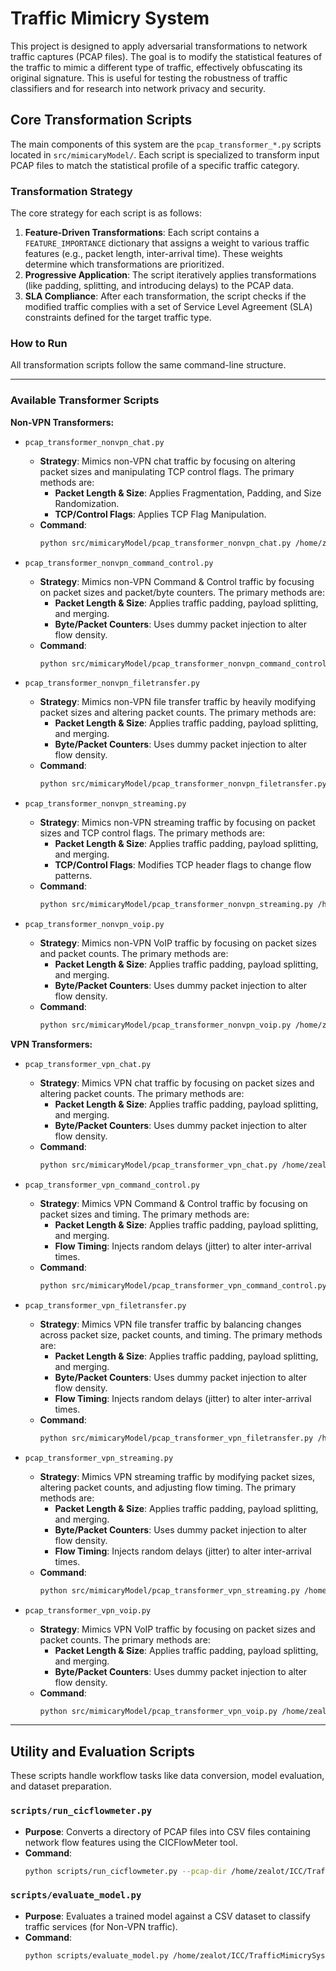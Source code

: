 # Traffic Mimicry System

This project is designed to apply adversarial transformations to network traffic captures (PCAP files). The goal is to modify the statistical features of the traffic to mimic a different type of traffic, effectively obfuscating its original signature. This is useful for testing the robustness of traffic classifiers and for research into network privacy and security.

## Core Transformation Scripts

The main components of this system are the `pcap_transformer_*.py` scripts located in `src/mimicaryModel/`. Each script is specialized to transform input PCAP files to match the statistical profile of a specific traffic category.

### Transformation Strategy

The core strategy for each script is as follows:

1.  **Feature-Driven Transformations**: Each script contains a `FEATURE_IMPORTANCE` dictionary that assigns a weight to various traffic features (e.g., packet length, inter-arrival time). These weights determine which transformations are prioritized.
2.  **Progressive Application**: The script iteratively applies transformations (like padding, splitting, and introducing delays) to the PCAP data.
3.  **SLA Compliance**: After each transformation, the script checks if the modified traffic complies with a set of Service Level Agreement (SLA) constraints defined for the target traffic type.

### How to Run

All transformation scripts follow the same command-line structure.

---

### Available Transformer Scripts

**Non-VPN Transformers:**

-   `pcap_transformer_nonvpn_chat.py`
    -   **Strategy**: Mimics non-VPN chat traffic by focusing on altering packet sizes and manipulating TCP control flags. The primary methods are:
        -   **Packet Length & Size**: Applies Fragmentation, Padding, and Size Randomization.
        -   **TCP/Control Flags**: Applies TCP Flag Manipulation.
    -   **Command**:
        ```bash
        python src/mimicaryModel/pcap_transformer_nonvpn_chat.py /home/zealot/ICC/TrafficMimicrySystem/dataset/VPN\&NonVPN/NonVPN/Chat/ /home/zealot/ICC/TrafficMimicrySystem/dataset/Modified_M/NonVPN/chat/ --recommended
        ```

-   `pcap_transformer_nonvpn_command_control.py`
    -   **Strategy**: Mimics non-VPN Command & Control traffic by focusing on packet sizes and packet/byte counters. The primary methods are:
        -   **Packet Length & Size**: Applies traffic padding, payload splitting, and merging.
        -   **Byte/Packet Counters**: Uses dummy packet injection to alter flow density.
    -   **Command**:
        ```bash
        python src/mimicaryModel/pcap_transformer_nonvpn_command_control.py /home/zealot/ICC/TrafficMimicrySystem/dataset/VPN\&NonVPN/NonVPN/Command\&Control/ /home/zealot/ICC/TrafficMimicrySystem/dataset/Modified_M/NonVPN/command\&control/ --recommended
        ```

-   `pcap_transformer_nonvpn_filetransfer.py`
    -   **Strategy**: Mimics non-VPN file transfer traffic by heavily modifying packet sizes and altering packet counts. The primary methods are:
        -   **Packet Length & Size**: Applies traffic padding, payload splitting, and merging.
        -   **Byte/Packet Counters**: Uses dummy packet injection to alter flow density.
    -   **Command**:
        ```bash
        python src/mimicaryModel/pcap_transformer_nonvpn_filetransfer.py /home/zealot/ICC/TrafficMimicrySystem/dataset/VPN\&NonVPN/NonVPN/FileTransfer/ /home/zealot/ICC/TrafficMimicrySystem/dataset/Modified_M/NonVPN/FileTransfer/ --recommended
        ```

-   `pcap_transformer_nonvpn_streaming.py`
    -   **Strategy**: Mimics non-VPN streaming traffic by focusing on packet sizes and TCP control flags. The primary methods are:
        -   **Packet Length & Size**: Applies traffic padding, payload splitting, and merging.
        -   **TCP/Control Flags**: Modifies TCP header flags to change flow patterns.
    -   **Command**:
        ```bash
        python src/mimicaryModel/pcap_transformer_nonvpn_streaming.py /home/zealot/ICC/TrafficMimicrySystem/dataset/VPN\&NonVPN/NonVPN/Streaming/ /home/zealot/ICC/TrafficMimicrySystem/dataset/Modified_M/NonVPN/streaming/ --recommended
        ```

-   `pcap_transformer_nonvpn_voip.py`
    -   **Strategy**: Mimics non-VPN VoIP traffic by focusing on packet sizes and packet counts. The primary methods are:
        -   **Packet Length & Size**: Applies traffic padding, payload splitting, and merging.
        -   **Byte/Packet Counters**: Uses dummy packet injection to alter flow density.
    -   **Command**:
        ```bash
        python src/mimicaryModel/pcap_transformer_nonvpn_voip.py /home/zealot/ICC/TrafficMimicrySystem/dataset/VPN\&NonVPN/NonVPN/VoIP/ /home/zealot/ICC/TrafficMimicrySystem/dataset/Modified_M/NonVPN/voip/ --recommended
        ```

**VPN Transformers:**

-   `pcap_transformer_vpn_chat.py`
    -   **Strategy**: Mimics VPN chat traffic by focusing on packet sizes and altering packet counts. The primary methods are:
        -   **Packet Length & Size**: Applies traffic padding, payload splitting, and merging.
        -   **Byte/Packet Counters**: Uses dummy packet injection to alter flow density.
    -   **Command**:
        ```bash
        python src/mimicaryModel/pcap_transformer_vpn_chat.py /home/zealot/ICC/TrafficMimicrySystem/dataset/VPN\&NonVPN/VPN/Chat/ /home/zealot/ICC/TrafficMimicrySystem/dataset/Modified_M/VPN/chat/ --recommended
        ```

-   `pcap_transformer_vpn_command_control.py`
    -   **Strategy**: Mimics VPN Command & Control traffic by focusing on packet sizes and timing. The primary methods are:
        -   **Packet Length & Size**: Applies traffic padding, payload splitting, and merging.
        -   **Flow Timing**: Injects random delays (jitter) to alter inter-arrival times.
    -   **Command**:
        ```bash
        python src/mimicaryModel/pcap_transformer_vpn_command_control.py /home/zealot/ICC/TrafficMimicrySystem/dataset/VPN\&NonVPN/VPN/Command\&Control/ /home/zealot/ICC/TrafficMimicrySystem/dataset/Modified_M/VPN/Command\&Control/ --recommended
        ```

-   `pcap_transformer_vpn_filetransfer.py`
    -   **Strategy**: Mimics VPN file transfer traffic by balancing changes across packet size, packet counts, and timing. The primary methods are:
        -   **Packet Length & Size**: Applies traffic padding, payload splitting, and merging.
        -   **Byte/Packet Counters**: Uses dummy packet injection to alter flow density.
        -   **Flow Timing**: Injects random delays (jitter) to alter inter-arrival times.
    -   **Command**:
        ```bash
        python src/mimicaryModel/pcap_transformer_vpn_filetransfer.py /home/zealot/ICC/TrafficMimicrySystem/dataset/VPN\&NonVPN/VPN/FileTransfer/ /home/zealot/ICC/TrafficMimicrySystem/dataset/Modified_M/VPN/FileTransfer/ --recommended
        ```

-   `pcap_transformer_vpn_streaming.py`
    -   **Strategy**: Mimics VPN streaming traffic by modifying packet sizes, altering packet counts, and adjusting flow timing. The primary methods are:
        -   **Packet Length & Size**: Applies traffic padding, payload splitting, and merging.
        -   **Byte/Packet Counters**: Uses dummy packet injection to alter flow density.
        -   **Flow Timing**: Injects random delays (jitter) to alter inter-arrival times.
    -   **Command**:
        ```bash
        python src/mimicaryModel/pcap_transformer_vpn_streaming.py /home/zealot/ICC/TrafficMimicrySystem/dataset/VPN\&NonVPN/VPN/Streaming/ /home/zealot/ICC/TrafficMimicrySystem/dataset/Modified_M/VPN/streaming/ --recommended
        ```

-   `pcap_transformer_vpn_voip.py`
    -   **Strategy**: Mimics VPN VoIP traffic by focusing on packet sizes and packet counts. The primary methods are:
        -   **Packet Length & Size**: Applies traffic padding, payload splitting, and merging.
        -   **Byte/Packet Counters**: Uses dummy packet injection to alter flow density.
    -   **Command**:
        ```bash
        python src/mimicaryModel/pcap_transformer_vpn_voip.py /home/zealot/ICC/TrafficMimicrySystem/dataset/VPN\&NonVPN/VPN/VoIP/ /home/zealot/ICC/TrafficMimicrySystem/dataset/Modified_M/VPN/voip/ --recommended
        ```

---

## Utility and Evaluation Scripts

These scripts handle workflow tasks like data conversion, model evaluation, and dataset preparation.

### `scripts/run_cicflowmeter.py`

-   **Purpose**: Converts a directory of PCAP files into CSV files containing network flow features using the CICFlowMeter tool.
-   **Command**:
    ```bash
    python scripts/run_cicflowmeter.py --pcap-dir /home/zealot/ICC/TrafficMimicrySystem/dataset/Modified_M/ --csv-dir /home/zealot/ICC/TrafficMimicrySystem/dataset/Modified/CSV/
    ```

### `scripts/evaluate_model.py`

-   **Purpose**: Evaluates a trained model against a CSV dataset to classify traffic services (for Non-VPN traffic).
-   **Command**:
    ```bash
    python scripts/evaluate_model.py /home/zealot/ICC/TrafficMimicrySystem/dataset/Modified/CSV/NON-VPN/Chat_combined.csv src/models/nonvpn_services_model.pkl --label "NonVPN-Chat"
    ```
    ```
